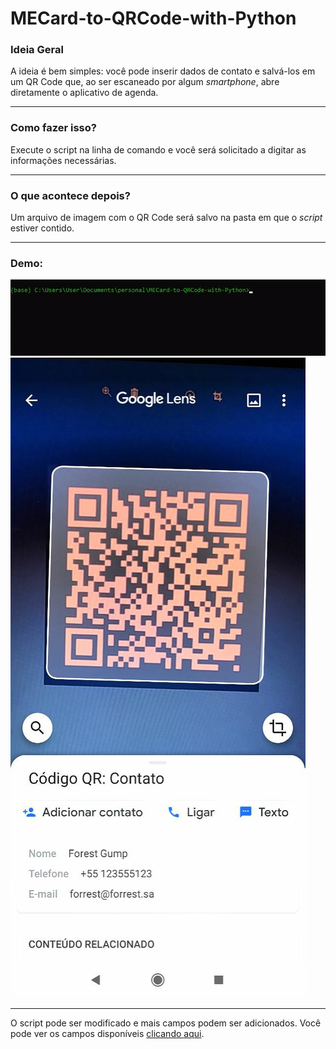<h1> MECard-to-QRCode-with-Python </h1>
<h3> Ideia Geral</h3>
<p>
    A ideia é bem simples: você pode inserir dados de contato e salvá-los em um QR Code que, ao ser escaneado por algum
    <i>smartphone</i>, abre diretamente o aplicativo de agenda.
</p>
<hr>

<h3> Como fazer isso?</h3>
<p>
    Execute o script na linha de comando e você será solicitado a digitar as informações necessárias.
</p>
<hr>
<h3>O que acontece depois?</h3>
<p>
    Um arquivo de imagem com o QR Code será salvo na pasta em que o <i>script</i> estiver contido.
</p>
<hr>
<h3>Demo:</h3>
<img src="./assets/demo01.gif" alt="criando a imagem">
<img src="./assets/demo02.jpg" alt="escaneando o código">
<hr>
<span>O script pode ser modificado e mais campos podem ser adicionados. Você pode ver os campos disponíveis <a
        href="https://en.wikipedia.org/wiki/MeCard_(QR_code)">clicando aqui</a>.</span>